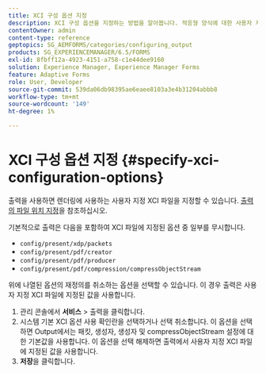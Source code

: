 ```yaml
---
title: XCI 구성 옵션 지정
description: XCI 구성 옵션을 지정하는 방법을 알아봅니다. 적응형 양식에 대한 사용자 지정 XCI 파일 값을 지정하여 양식 렌더링 중에 사용할 수 있습니다.
contentOwner: admin
content-type: reference
geptopics: SG_AEMFORMS/categories/configuring_output
products: SG_EXPERIENCEMANAGER/6.5/FORMS
exl-id: 8fbff12a-4923-4151-a758-c1e44dee9160
solution: Experience Manager, Experience Manager Forms
feature: Adaptive Forms
role: User, Developer
source-git-commit: 539da06db98395ae6eaee8103a3e4b31204abbb8
workflow-type: tm+mt
source-wordcount: '149'
ht-degree: 1%

---
```


# XCI 구성 옵션 지정 {#specify-xci-configuration-options}

출력을 사용하면 렌더링에 사용하는 사용자 지정 XCI 파일을 지정할 수 있습니다. [출력의 파일 위치 지정](/help/forms/using/admin-help/specify-file-locations-output.md#specify-file-locations-for-output)을 참조하십시오.

기본적으로 출력은 다음을 포함하여 XCI 파일에 지정된 옵션 중 일부를 무시합니다.

* `config/present/xdp/packets`
* `config/present/pdf/creator`
* `config/present/pdf/producer`
* `config/present/pdf/compression/compressObjectStream`

위에 나열된 옵션의 재정의를 취소하는 옵션을 선택할 수 있습니다. 이 경우 출력은 사용자 지정 XCI 파일에 지정된 값을 사용합니다.

1. 관리 콘솔에서 **서비스** > 출력을 클릭합니다.
1. 시스템 기본 XCI 옵션 사용 확인란을 선택하거나 선택 취소합니다. 이 옵션을 선택하면 Output에서는 패킷, 생성자, 생성자 및 compressObjectStream 설정에 대한 기본값을 사용합니다. 이 옵션을 선택 해제하면 출력에서 사용자 지정 XCI 파일에 지정된 값을 사용합니다.
1. **저장**&#x200B;을 클릭합니다.

